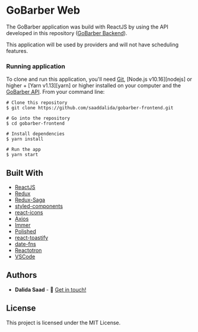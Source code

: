 # GoBarber Web

The GoBarber application was build with ReactJS by using the API developed in this repository (<a href="https://github.com/saaddalida/gobarber-backend" target="_blank" rel="noopener noreferrer">GoBarber Backend</a>).

This application will be used by providers and will not have scheduling features.

### Running application

To clone and run this application, you'll need [Git](https://git-scm.com), [Node.js v10.16][nodejs] or higher + [Yarn v1.13][yarn] or higher installed on your computer and the [GoBarber API](https://github.com/saaddalida/gobarber-backend). From your command line:

    # Clone this repository
    $ git clone https://github.com/saaddalida/gobarber-frontend.git

    # Go into the repository
    $ cd gobarber-frontend

    # Install dependencies
    $ yarn install

    # Run the app
    $ yarn start

## Built With

- [ReactJS](https://reactjs.org/)
- [Redux](https://redux.js.org/)
- [Redux-Saga](https://github.com/redux-saga/redux-saga)
- [styled-components](https://www.styled-components.com/)
- [react-icons](https://react-icons.netlify.com/)
- [Axios](https://github.com/axios/axios)
- [Immer](https://github.com/immerjs/immer)
- [Polished](https://polished.js.org/)
- [react-toastify](https://fkhadra.github.io/react-toastify/)
- [date-fns](https://date-fns.org/)
- [Reactotron](https://infinite.red/reactotron)
- [VSCode](https://code.visualstudio.com/)

## Authors

- **Dalida Saad** - :wave: [Get in touch!](https://www.linkedin.com/in/dalida-saad/)

## License

This project is licensed under the MIT License.
```
